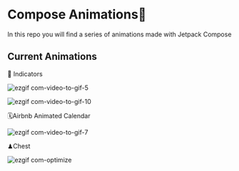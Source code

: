 # Compose Animations🚀

In this repo you will find a series of animations made with Jetpack Compose

## Current Animations


:page_facing_up: Indicators

![ezgif com-video-to-gif-5](https://user-images.githubusercontent.com/17813148/120201649-f54d6280-c225-11eb-8522-dbe6726fa004.gif)

![ezgif com-video-to-gif-10](https://user-images.githubusercontent.com/17813148/125770160-c4bc0b94-d8ce-49d1-9d1f-9bd7cf485751.gif)


🗓Airbnb Animated Calendar

![ezgif com-video-to-gif-7](https://user-images.githubusercontent.com/17813148/121699513-4b948e00-cacf-11eb-94e1-0ab4c8e275f2.gif)

♟Chest

![ezgif com-optimize](https://user-images.githubusercontent.com/17813148/120201260-88d26380-c225-11eb-9bb1-a9595533b698.gif)
